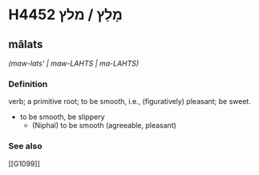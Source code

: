 # H4452 מָלַץ / מלץ

## mâlats

_(maw-lats' | maw-LAHTS | ma-LAHTS)_

### Definition

verb; a primitive root; to be smooth, i.e., (figuratively) pleasant; be sweet.

- to be smooth, be slippery
    - (Niphal) to be smooth (agreeable, pleasant)
### See also

[[G1099]]

